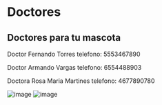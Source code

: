 # Doctores

## Doctores para tu mascota

Doctor Fernando Torres
telefono: 5553467890

Doctor Armando Vargas
telefono: 6554488903

Doctora Rosa Maria Martines
telefono: 4677890780

![image](https://user-images.githubusercontent.com/100097825/162328608-f8a0eccc-a7f1-4805-84ac-f290b5948cbf.png)
![image](https://user-images.githubusercontent.com/100097825/162328660-0f5a9f1a-e23f-4de0-9dbc-2d397b3064f6.png)
